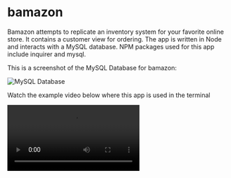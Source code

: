 # bamazon

Bamazon attempts to replicate an inventory system for your favorite online store. It contains a customer view for ordering.  The app is written in Node and interacts with a MySQL database. NPM packages used for this app include inquirer and mysql.

This is a screenshot of the MySQL Database for bamazon:

![MySQL Database](bamazon/screenshots/mysql.PNG)


Watch the example video below where this app is used in the terminal

![Terminal Video](bamazon/screenshots/video.webm)
